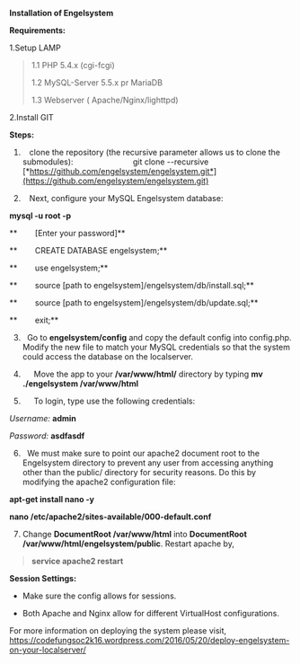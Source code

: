 **Installation of Engelsystem**

**Requirements:**

1.Setup LAMP

> 1.1 PHP 5.4.x (cgi-fcgi)
>
> 1.2 MySQL-Server 5.5.x pr MariaDB
>
> 1.3 Webserver ( Apache/Nginx/lighttpd)

2.Install GIT

**Steps:**

1.    clone the repository (the recursive parameter allows us to clone the submodules):                           git clone --recursive [*https://github.com/engelsystem/engelsystem.git*](https://github.com/engelsystem/engelsystem.git)

2.    Next, configure your MySQL Engelsystem database:

**mysql -u root -p**

**        \[Enter your password\]**

**        CREATE DATABASE engelsystem;**

**        use engelsystem;**

**        source \[path to engelsystem\]/engelsystem/db/install.sql;**

**        source \[path to engelsystem\]/engelsystem/db/update.sql;**

**        exit;**

3.   Go to **engelsystem/config** and copy the default config into config.php. Modify the new file to match your MySQL credentials so that the system could access the database on the localserver.

4.      Move the app to your **/var/www/html/** directory by typing **mv ./engelsystem /var/www/html**

5.      To login, type use the following credentials:

*Username:* **admin**

*Password:* **asdfasdf**

6.   We must make sure to point our apache2 document root to the Engelsystem directory to prevent any user from accessing anything other than the public/ directory for security reasons. Do this by modifying the apache2 configuration file:

**apt-get install nano -y**

**nano /etc/apache2/sites-available/000-default.conf**

7. Change **DocumentRoot /var/www/html** into **DocumentRoot /var/www/html/engelsystem/public**. Restart apache by,

> **service apache2 restart**

**Session Settings:**

-   Make sure the config allows for sessions.

-   Both Apache and Nginx allow for different VirtualHost configurations.

For more information on deploying the system please visit, https://codefungsoc2k16.wordpress.com/2016/05/20/deploy-engelsystem-on-your-localserver/
